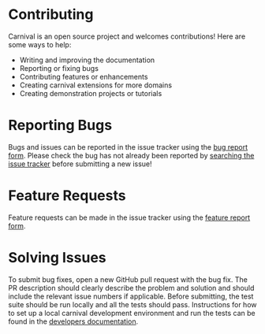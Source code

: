 # Contributing
Carnival is an open source project and welcomes contributions! Here are some ways to help:

* Writing and improving the documentation
* Reporting or fixing bugs
* Contributing features or enhancements
* Creating carnival extensions for more domains
* Creating demonstration projects or tutorials


# Reporting Bugs
Bugs and issues can be reported in the issue tracker using the [bug report form](https://github.com/carnival-data/carnival/issues/new). Please check the bug has not already been reported by [searching the issue tracker](https://github.com/carnival-data/carnival/issues) before submitting a new issue!


# Feature Requests
Feature requests can be made in the issue tracker using the [feature report form](https://github.com/carnival-data/carnival/issues/new). 


# Solving Issues
To submit bug fixes, open a new GitHub pull request with the bug fix. The PR description should clearly describe the problem and solution and should include the relevant issue numbers if applicable. Before submitting, the test suite should be run locally and all the tests should pass. Instructions for how to set up a local carnival development environment and run the tests can be found in the [developers documentation](https://carnival-data.github.io/carnival/developer-setup.html).
